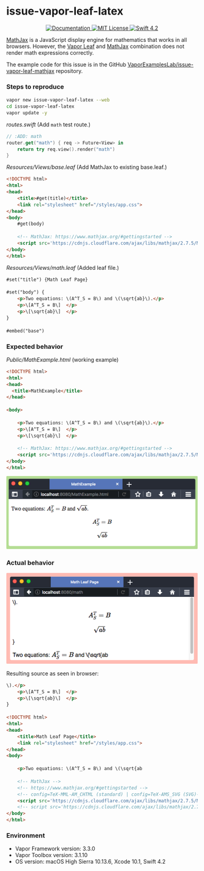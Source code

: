 # issue-vapor-leaf-latex

<p align="center">
    <a href="http://docs.vapor.codes/3.0/">
        <img src="http://img.shields.io/badge/read_the-docs-2196f3.svg" alt="Documentation">
    </a>
    <a href="LICENSE">
        <img src="http://img.shields.io/badge/license-MIT-brightgreen.svg" alt="MIT License">
    </a>
    <a href="https://swift.org">
        <img src="http://img.shields.io/badge/swift-4.2-brightgreen.svg" alt="Swift 4.2">
    </a>
</p>

[MathJax](https://www.mathjax.org/) is a JavaScript display engine for mathematics that works in all browsers. However, the [Vapor Leaf](https://github.com/vapor/leaf) and [MathJax](https://www.mathjax.org/) combination does not render math expressions correctly.

The example code for this issue is in the GitHub [VaporExamplesLab/issue-vapor-leaf-mathjax](https://github.com/VaporExamplesLab/issue-vapor-leaf-mathjax) repository.

### Steps to reproduce

<!-- Tell us how to reproduce this issue. -->
<!-- Please provide as much detail as possible (the more code snippets, the better)! -->
<!-- If we cannot recreate it, we will not be able to figure out how to fix it. -->


``` bash
vapor new issue-vapor-leaf-latex --web
cd issue-vapor-leaf-latex
vapor update -y
```

_routes.swift_ (Add `math` test route.)

``` swift
// :ADD: math
router.get("math") { req -> Future<View> in
    return try req.view().render("math")
}
```

_Resources/Views/base.leaf_ (Add MathJax to existing base.leaf.)

``` html
<!DOCTYPE html>
<html>
<head>
	<title>#get(title)</title>
	<link rel="stylesheet" href="/styles/app.css">
</head>
<body>
    #get(body)
    
    <!-- MathJax: https://www.mathjax.org/#gettingstarted -->
    <script src='https://cdnjs.cloudflare.com/ajax/libs/mathjax/2.7.5/MathJax.js?config=TeX-MML-AM_CHTML' async></script>
</body>
</html>
```

_Resources/Views/math.leaf_ (Added leaf file.)

``` html
#set("title") {Math Leaf Page}

#set("body") {
	<p>Two equations: \(A^T_S = B\) and \(\sqrt{ab}\).</p>
    <p>\[A^T_S = B\]  </p>
    <p>\[\sqrt{ab}\]  </p>
}

#embed("base")
```

### Expected behavior

_Public/MathExample.html_ (working example)

``` html
<!DOCTYPE html>
<html>
<head>
  <title>MathExample</title>
</head>

<body>

    <p>Two equations: \(A^T_S = B\) and \(\sqrt{ab}\).</p>
    <p>\[A^T_S = B\]  </p>
    <p>\[\sqrt{ab}\]  </p>

    <!-- MathJax: https://www.mathjax.org/#gettingstarted -->
    <script src='https://cdnjs.cloudflare.com/ajax/libs/mathjax/2.7.5/MathJax.js?config=TeX-MML-AM_CHTML' async></script>
</body>
</html>
```

![ExpectedOutput](README_files/ExpectedOutput.png)

### Actual behavior

![ActualOutput](README_files/ActualOutput.png)

Resulting source as seen in browser:

``` html
\).</p>
    <p>\[A^T_S = B\]  </p>
    <p>\[\sqrt{ab}\]  </p>
}

<!DOCTYPE html>
<html>
<head>
	<title>Math Leaf Page</title>
	<link rel="stylesheet" href="/styles/app.css">
</head>
<body>
    
	<p>Two equations: \(A^T_S = B\) and \(\sqrt{ab
    
    <!-- MathJax -->
    <!-- https://www.mathjax.org/#gettingstarted -->
    <!-- config=TeX-MML-AM_CHTML (standard) | config=TeX-AMS_SVG (SVG)-->
    <script src='https://cdnjs.cloudflare.com/ajax/libs/mathjax/2.7.5/MathJax.js?config=TeX-MML-AM_CHTML' async></script>
    <!-- script src='https://cdnjs.cloudflare.com/ajax/libs/mathjax/2.7.5/latest.js?config=TeX-AMS_SVG' async></script -->
</body>
</html>
```

### Environment

* Vapor Framework version: 3.3.0
* Vapor Toolbox version: 3.1.10
* OS version: macOS High Sierra 10.13.6, Xcode 10.1, Swift 4.2
